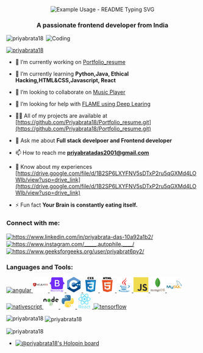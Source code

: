<p align="center">
  <img src="https://readme-typing-svg.demolab.com/?lines=Hi👋+I'm+Priyabrata+Das..;Develpoer+Web Development+Student+OpenSource+Enthusiast..;Learning+In+Public+..;Other;Nice+To+Meet&font=Fira%20Code&center=true&width=380&height=50&duration=4000&pause=1000" alt="Example Usage - README Typing SVG">
</p>
    
<h3 align="center">A passionate frontend developer from India</h3>
<img align="right" alt="Coding" width="400" src="https://media.licdn.com/dms/image/D5612AQGOmwfIE5mlWA/article-cover_image-shrink_720_1280/0/1674617947228?e=2147483647&v=beta&t=FTU_isQ6VYfV5D_ueFHPWvT8ZqgDeJG3yr8Mi8lpfk0">

<p align="left"> <img src="https://komarev.com/ghpvc/?username=priyabrata18&label=Profile%20views&color=0e75b6&style=flat" alt="priyabrata18" /> </p>

<p align="left"> <a href="https://github.com/ryo-ma/github-profile-trophy"><img src="https://github-profile-trophy.vercel.app/?username=priyabrata18" alt="priyabrata18" /></a> </p>

- 🔭 I’m currently working on [Portfolio_resume](https://github.com/Priyabrata18/Portfolio_resume.git)

- 🌱 I’m currently learning **Python,Java, Ethical Hacking,HTML&CSS,Javascript, React**

- 👯 I’m looking to collaborate on [Music Player](https://github.com/Priyabrata18/Music-Player.git)

- 🤝 I’m looking for help with [FLAME using Deep Learing](https://github.com/Priyabrata18/FLAME.git)

- 👨‍💻 All of my projects are available at [https://github.com/Priyabrata18/Portfolio_resume.git](https://github.com/Priyabrata18/Portfolio_resume.git)

- 💬 Ask me about **Full stack develpoer and Frontend developer**

- 📫 How to reach me **priyabratadas2001@gmail.com**

- 📄 Know about my experiences [https://drive.google.com/file/d/1B2SP6LXYFNV5sDTxP2ru5qGXMd4LOWIb/view?usp=drive_link](https://drive.google.com/file/d/1B2SP6LXYFNV5sDTxP2ru5qGXMd4LOWIb/view?usp=drive_link)

- ⚡ Fun fact **Your Brain is constantly eating itself.**

<h3 align="left">Connect with me:</h3>
<p align="left">
<a href="https://linkedin.com/in/https://www.linkedin.com/in/priyabrata-das-10a92a1b2/" target="blank"><img align="center" src="https://raw.githubusercontent.com/rahuldkjain/github-profile-readme-generator/master/src/images/icons/Social/linked-in-alt.svg" alt="https://www.linkedin.com/in/priyabrata-das-10a92a1b2/" height="30" width="40" /></a>
<a href="https://instagram.com/https://www.instagram.com/_____.autophile.____/" target="blank"><img align="center" src="https://raw.githubusercontent.com/rahuldkjain/github-profile-readme-generator/master/src/images/icons/Social/instagram.svg" alt="https://www.instagram.com/_____.autophile.____/" height="30" width="40" /></a>
<a href="https://auth.geeksforgeeks.org/user/https://www.geeksforgeeks.org/user/priyabrat6py2/" target="blank"><img align="center" src="https://raw.githubusercontent.com/rahuldkjain/github-profile-readme-generator/master/src/images/icons/Social/geeks-for-geeks.svg" alt="https://www.geeksforgeeks.org/user/priyabrat6py2/" height="30" width="40" /></a>
</p>

<h3 align="left">Languages and Tools:</h3>
<p align="left"> <a href="https://angular.io" target="_blank" rel="noreferrer"> <img src="https://angular.io/assets/images/logos/angular/angular.svg" alt="angular" width="40" height="40"/> </a> <a href="https://angular.io" target="_blank" rel="noreferrer"> <img src="https://raw.githubusercontent.com/devicons/devicon/master/icons/angularjs/angularjs-original-wordmark.svg" alt="angularjs" width="40" height="40"/> </a> <a href="https://getbootstrap.com" target="_blank" rel="noreferrer"> <img src="https://raw.githubusercontent.com/devicons/devicon/master/icons/bootstrap/bootstrap-plain-wordmark.svg" alt="bootstrap" width="40" height="40"/> </a> <a href="https://www.w3schools.com/cpp/" target="_blank" rel="noreferrer"> <img src="https://raw.githubusercontent.com/devicons/devicon/master/icons/cplusplus/cplusplus-original.svg" alt="cplusplus" width="40" height="40"/> </a> <a href="https://www.w3schools.com/css/" target="_blank" rel="noreferrer"> <img src="https://raw.githubusercontent.com/devicons/devicon/master/icons/css3/css3-original-wordmark.svg" alt="css3" width="40" height="40"/> </a> <a href="https://www.w3.org/html/" target="_blank" rel="noreferrer"> <img src="https://raw.githubusercontent.com/devicons/devicon/master/icons/html5/html5-original-wordmark.svg" alt="html5" width="40" height="40"/> </a> <a href="https://www.java.com" target="_blank" rel="noreferrer"> <img src="https://raw.githubusercontent.com/devicons/devicon/master/icons/java/java-original.svg" alt="java" width="40" height="40"/> </a> <a href="https://developer.mozilla.org/en-US/docs/Web/JavaScript" target="_blank" rel="noreferrer"> <img src="https://raw.githubusercontent.com/devicons/devicon/master/icons/javascript/javascript-original.svg" alt="javascript" width="40" height="40"/> </a> <a href="https://www.mongodb.com/" target="_blank" rel="noreferrer"> <img src="https://raw.githubusercontent.com/devicons/devicon/master/icons/mongodb/mongodb-original-wordmark.svg" alt="mongodb" width="40" height="40"/> </a> <a href="https://www.mysql.com/" target="_blank" rel="noreferrer"> <img src="https://raw.githubusercontent.com/devicons/devicon/master/icons/mysql/mysql-original-wordmark.svg" alt="mysql" width="40" height="40"/> </a> <a href="https://nativescript.org/" target="_blank" rel="noreferrer"> <img src="https://raw.githubusercontent.com/detain/svg-logos/780f25886640cef088af994181646db2f6b1a3f8/svg/nativescript.svg" alt="nativescript" width="40" height="40"/> </a> <a href="https://nodejs.org" target="_blank" rel="noreferrer"> <img src="https://raw.githubusercontent.com/devicons/devicon/master/icons/nodejs/nodejs-original-wordmark.svg" alt="nodejs" width="40" height="40"/> </a> <a href="https://www.python.org" target="_blank" rel="noreferrer"> <img src="https://raw.githubusercontent.com/devicons/devicon/master/icons/python/python-original.svg" alt="python" width="40" height="40"/> </a> <a href="https://reactjs.org/" target="_blank" rel="noreferrer"> <img src="https://raw.githubusercontent.com/devicons/devicon/master/icons/react/react-original-wordmark.svg" alt="react" width="40" height="40"/> </a> <a href="https://www.tensorflow.org" target="_blank" rel="noreferrer"> <img src="https://www.vectorlogo.zone/logos/tensorflow/tensorflow-icon.svg" alt="tensorflow" width="40" height="40"/> </a> </p>

<p><img align="left" src="https://github-readme-stats.vercel.app/api/top-langs?username=priyabrata18&show_icons=true&locale=en&layout=compact" alt="priyabrata18" /></p>

<p>&nbsp;<img align="center" src="https://github-readme-stats.vercel.app/api?username=priyabrata18&show_icons=true&locale=en" alt="priyabrata18" /></p>

<p><img align="center" src="https://github-readme-streak-stats.herokuapp.com/?user=priyabrata18&" alt="priyabrata18" /></p>

- [![@priyabrata18's Holopin board](https://holopin.me/priyabrata18)](https://holopin.io/@priyabrata18)

<!---
Priyabrata18/Priyabrata18 is a ✨ special ✨ repository because its `README.md` (this file) appears on your GitHub profile.
You can click the Preview link to take a look at your changes.
--->
